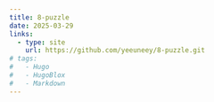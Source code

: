 ```yaml
---
title: 8-puzzle
date: 2025-03-29
links:
  - type: site
    url: https://github.com/yeeuneey/8-puzzle.git
# tags:
#   - Hugo
#   - HugoBlox
#   - Markdown
---
```




<!--more-->

